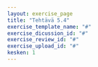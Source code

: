 ```yaml
---
layout: exercise_page
title: "Tehtävä 5.4"
exercise_template_name: "#"
exercise_dicussion_id: "#"
exercise_review_id: "#"
exercise_upload_id: "#"
kesken: 1
---
```


